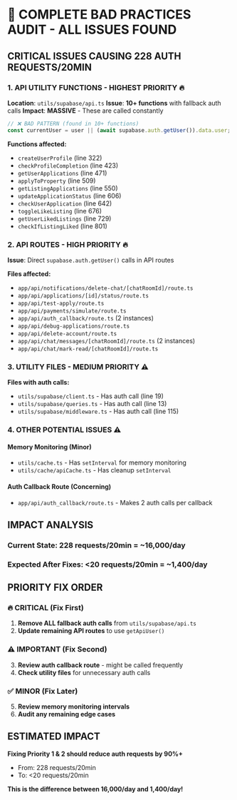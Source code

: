# 🚨 COMPLETE BAD PRACTICES AUDIT - ALL ISSUES FOUND

## **CRITICAL ISSUES CAUSING 228 AUTH REQUESTS/20MIN**

### **1. API UTILITY FUNCTIONS - HIGHEST PRIORITY** 🔥
**Location**: `utils/supabase/api.ts`
**Issue**: **10+ functions** with fallback auth calls
**Impact**: **MASSIVE** - These are called constantly

```typescript
// ❌ BAD PATTERN (found in 10+ functions)
const currentUser = user || (await supabase.auth.getUser()).data.user;
```

**Functions affected:**
- `createUserProfile` (line 322)
- `checkProfileCompletion` (line 423)
- `getUserApplications` (line 471)
- `applyToProperty` (line 509)
- `getListingApplications` (line 550)
- `updateApplicationStatus` (line 606)
- `checkUserApplication` (line 642)
- `toggleLikeListing` (line 676)
- `getUserLikedListings` (line 729)
- `checkIfListingLiked` (line 801)

### **2. API ROUTES - HIGH PRIORITY** 🔥
**Issue**: Direct `supabase.auth.getUser()` calls in API routes

**Files affected:**
- `app/api/notifications/delete-chat/[chatRoomId]/route.ts`
- `app/api/applications/[id]/status/route.ts`
- `app/api/test-apply/route.ts`
- `app/api/payments/simulate/route.ts`
- `app/api/auth_callback/route.ts` (2 instances)
- `app/api/debug-applications/route.ts`
- `app/api/delete-account/route.ts`
- `app/api/chat/messages/[chatRoomId]/route.ts` (2 instances)
- `app/api/chat/mark-read/[chatRoomId]/route.ts`

### **3. UTILITY FILES - MEDIUM PRIORITY** ⚠️
**Files with auth calls:**
- `utils/supabase/client.ts` - Has auth call (line 19)
- `utils/supabase/queries.ts` - Has auth call (line 13)
- `utils/supabase/middleware.ts` - Has auth call (line 115)

### **4. OTHER POTENTIAL ISSUES** ⚠️

#### **Memory Monitoring (Minor)**
- `utils/cache.ts` - Has `setInterval` for memory monitoring
- `utils/cache/apiCache.ts` - Has cleanup `setInterval`

#### **Auth Callback Route (Concerning)**
- `app/api/auth_callback/route.ts` - Makes 2 auth calls per callback

## **IMPACT ANALYSIS**

### **Current State**: 228 requests/20min = ~16,000/day
### **Expected After Fixes**: <20 requests/20min = ~1,400/day

## **PRIORITY FIX ORDER**

### **🔥 CRITICAL (Fix First)**
1. **Remove ALL fallback auth calls** from `utils/supabase/api.ts`
2. **Update remaining API routes** to use `getApiUser()`

### **⚠️ IMPORTANT (Fix Second)**
3. **Review auth callback route** - might be called frequently
4. **Check utility files** for unnecessary auth calls

### **✅ MINOR (Fix Later)**
5. **Review memory monitoring intervals**
6. **Audit any remaining edge cases**

## **ESTIMATED IMPACT**

**Fixing Priority 1 & 2 should reduce auth requests by 90%+**
- From: 228 requests/20min
- To: <20 requests/20min

**This is the difference between 16,000/day and 1,400/day!**